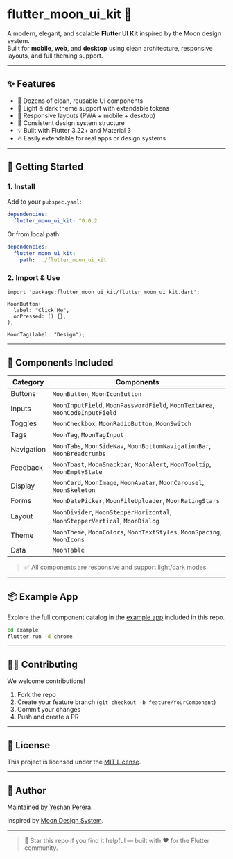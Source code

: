 # flutter_moon_ui_kit 🌙

A modern, elegant, and scalable **Flutter UI Kit** inspired by the Moon design system.  
Built for **mobile**, **web**, and **desktop** using clean architecture, responsive layouts, and full theming support.

---

## ✨ Features

- 🧩 Dozens of clean, reusable UI components
- 🎨 Light & dark theme support with extendable tokens
- 📱 Responsive layouts (PWA + mobile + desktop)
- 🧱 Consistent design system structure
- 💡 Built with Flutter 3.22+ and Material 3
- 🔥 Easily extendable for real apps or design systems

---

## 🚀 Getting Started

### 1. Install

Add to your `pubspec.yaml`:

```yaml
dependencies:
  flutter_moon_ui_kit: ^0.0.2
````

Or from local path:

```yaml
dependencies:
  flutter_moon_ui_kit:
    path: ../flutter_moon_ui_kit
```

### 2. Import & Use

```
import 'package:flutter_moon_ui_kit/flutter_moon_ui_kit.dart';

MoonButton(
  label: "Click Me",
  onPressed: () {},
);

MoonTag(label: "Design");
```

---

## 🧱 Components Included

| Category   | Components                                                                  |
|------------|-----------------------------------------------------------------------------|
| Buttons    | `MoonButton`, `MoonIconButton`                                              |
| Inputs     | `MoonInputField`, `MoonPasswordField`, `MoonTextArea`, `MoonCodeInputField` |
| Toggles    | `MoonCheckbox`, `MoonRadioButton`, `MoonSwitch`                             |
| Tags       | `MoonTag`, `MoonTagInput`                                                   |
| Navigation | `MoonTabs`, `MoonSideNav`, `MoonBottomNavigationBar`, `MoonBreadcrumbs`     |
| Feedback   | `MoonToast`, `MoonSnackbar`, `MoonAlert`, `MoonTooltip`, `MoonEmptyState`   |
| Display    | `MoonCard`, `MoonImage`, `MoonAvatar`, `MoonCarousel`, `MoonSkeleton`       |
| Forms      | `MoonDatePicker`, `MoonFileUploader`, `MoonRatingStars`                     |
| Layout     | `MoonDivider`, `MoonStepperHorizontal`, `MoonStepperVertical`, `MoonDialog` |
| Theme      | `MoonTheme`, `MoonColors`, `MoonTextStyles`, `MoonSpacing`, `MoonIcons`     |
| Data       | `MoonTable`                                                                 |

> ✅ All components are responsive and support light/dark modes.

---

## 📦 Example App

Explore the full component catalog in the [example app](example/) included in this repo.

```bash
cd example
flutter run -d chrome
```

---

## 🧑‍💻 Contributing

We welcome contributions!

1. Fork the repo
2. Create your feature branch (`git checkout -b feature/YourComponent`)
3. Commit your changes
4. Push and create a PR

---

## 📄 License

This project is licensed under the [MIT License](LICENSE).

---

## 🙌 Author

Maintained by [Yeshan Perera](https://github.com/yeshansachithak).

Inspired by [Moon Design System](https://moon.io).

---

> 🌟 Star this repo if you find it helpful — built with ❤️ for the Flutter community.
